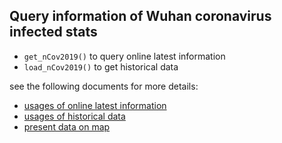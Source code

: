 ## Query information of Wuhan coronavirus infected stats

+ `get_nCov2019()` to query online latest information
+ `load_nCov2019()` to get historical data

see the following documents for more details:

+ [usages of online latest information](https://mp.weixin.qq.com/s/_0D8ENb-4lGm4UV16Ok28A)
+ [usages of historical data](https://mp.weixin.qq.com/s/lrQWGKj-mReWrxfi_4Sw9A)
+ [present data on map](https://mp.weixin.qq.com/s/bPXdOGFzFK5dWLTEOEJB3g)

